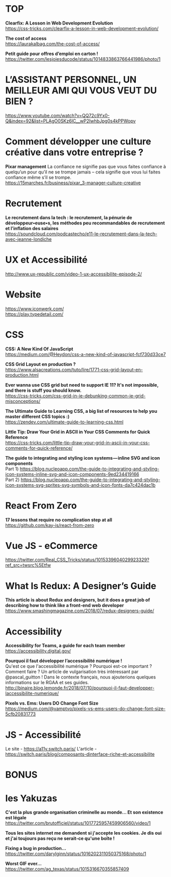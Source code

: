# TOP

**Clearfix: A Lesson in Web Development Evolution**  
https://css-tricks.com/clearfix-a-lesson-in-web-development-evolution/

**The cost of access**  
https://laurakalbag.com/the-cost-of-access/

**Petit guide pour offres d’emploi en carton !**  
https://twitter.com/lesjoiesducode/status/1014833863766441986/photo/1



# L’ASSISTANT PERSONNEL, UN MEILLEUR AMI QUI VOUS VEUT DU BIEN ?
https://www.youtube.com/watch?v=QQ72c9Yx0-Q&index=92&list=PLAgO0SKz6lC__wP2IwhbJpg0s4kPPWopv



# Comment développer une culture créative dans votre entreprise ?

**Pixar management**
La confiance ne signifie pas que vous faites confiance à quelqu’un pour qu’il ne se trompe jamais – cela signifie que vous lui faites confiance même s’il se trompe.  
https://15marches.fr/business/pixar_3-manager-culture-creative




# Recrutement

**Le recrutement dans la tech :  le recrutement, la pénurie de développeur•euse•s, les méthodes peu recommandables de recrutement et l’inflation des salaires**  
https://soundcloud.com/podcastecho/e11-le-recrutement-dans-la-tech-avec-jeanne-londiche



# UX et Accessibilité 

http://www.ux-republic.com/video-1-ux-accessibilite-episode-2/



# Website

https://www.iconwerk.com/  
https://play.typedetail.com/  



# CSS

**CSS: A New Kind Of JavaScript**  
https://medium.com/@Heydon/css-a-new-kind-of-javascript-fcf730d33ce7

**CSS Grid Layout en production ?**  
https://www.alsacreations.com/tuto/lire/1771-css-grid-layout-en-production.html

**Ever wanna use CSS grid but need to support IE 11? It's not impossible, and there is stuff you should know.**  
https://css-tricks.com/css-grid-in-ie-debunking-common-ie-grid-misconceptions/

**The Ultimate Guide to Learning CSS, a big list of resources to help you master different CSS topics :)**  
https://zendev.com/ultimate-guide-to-learning-css.html

**Little Tip: Draw Your Grid in ASCII in Your CSS Comments for Quick Reference**  
https://css-tricks.com/little-tip-draw-your-grid-in-ascii-in-your-css-comments-for-quick-reference/

**The guide to integrating and styling icon systems — inline SVG and icon components**  
Part 1) https://blog.nucleoapp.com/the-guide-to-integrating-and-styling-icon-systems-inline-svg-and-icon-components-9ed234419166  
Part 2) https://blog.nucleoapp.com/the-guide-to-integrating-and-styling-icon-systems-svg-sprites-svg-symbols-and-icon-fonts-da7c424dac1b


# React From Zero

**17 lessons that require no complication step at all**  
https://github.com/kay-is/react-from-zero



# Vue JS - eCommerce

https://twitter.com/Real_CSS_Tricks/status/1015339604029923329?ref_src=twsrc%5Etfw



# What Is Redux: A Designer’s Guide

**This article is about Redux and designers, but it does a great job of describing how to think like a front-end web developer**  
https://www.smashingmagazine.com/2018/07/redux-designers-guide/





# Accessibility

**Accessibility for Teams, a guide for each team member**  
https://accessibility.digital.gov/

**Pourquoi il faut développer l’accessibilité numérique !**  
Qu'est ce que l'accessibilité numérique ? Pourquoi est-ce important ? Comment faire ? Un article de vulgarisation très intéressant par @pascal_guitton ! Dans le contexte français, nous ajouterions quelques informations sur le RGAA et ses guides.  http://binaire.blog.lemonde.fr/2018/07/10/pourquoi-il-faut-developper-laccessibilite-numerique/  

**Pixels vs. Ems: Users DO Change Font Size**  
https://medium.com/@vamptvo/pixels-vs-ems-users-do-change-font-size-5cfb20831773


# JS - Accessibilité

Le site - https://a11y.switch.paris/
L'article - https://switch.paris/blog/composants-dinterface-riche-et-accessibilite




# BONUS

# les Yakuzas
**C'est la plus grande organisation criminelle au monde... Et son existence est légale**  
https://twitter.com/brutofficiel/status/1017725957459906560/video/1


**Tous les sites internet me demandent si j'accepte les cookies. Je dis oui et j'ai toujours pas reçu ne serait-ce qu'une boîte !**  


**Fixing a bug in production...**
https://twitter.com/darylginn/status/1016202311050375168/photo/1


**Worst GIF ever...**  
https://twitter.com/ag_texas/status/1015316670355857409

